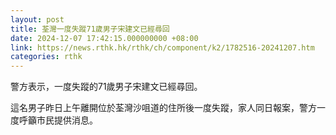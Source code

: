 ```yaml
---
layout: post
title: 荃灣一度失蹤71歲男子宋建文已經尋回
date: 2024-12-07 17:42:15.000000000 +08:00
link: https://news.rthk.hk/rthk/ch/component/k2/1782516-20241207.htm
categories: rthk
---
```


警方表示，一度失蹤的71歲男子宋建文已經尋回。

這名男子昨日上午離開位於荃灣沙咀道的住所後一度失蹤，家人同日報案，警方一度呼籲市民提供消息。
